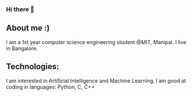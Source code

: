 ### Hi there 👋

## About me :)
I am a 1st year computer science engineering student @MIT, Manipal. I live in Bangalore. 

## Technologies:
I am interested in Artificial Intelligence and Machine Learning. 
I am good at coding in languages: Python, C, C++



<!--
**haiyashah/haiyashah** is a ✨ _special_ ✨ repository because its `README.md` (this file) appears on your GitHub profile.

Here are some ideas to get you started:

- 🔭 I’m currently working on ...
- 🌱 I’m currently learning ...
- 👯 I’m looking to collaborate on ...
- 🤔 I’m looking for help with ...
- 💬 Ask me about ...
- 📫 How to reach me: ...
- 😄 Pronouns: ...
- ⚡ Fun fact: ...
-->
